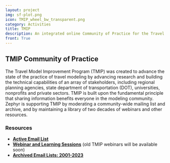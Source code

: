```yaml
---
layout: project
img: sf-plot.png
icon: TMIP_wheel_bw_transparent.png
category: Activities
title: TMIP
description: An integrated online Community of Practice for the Travel Model Improvement Program (TMIP).
front: True
---
```


## TMIP Community of Practice

The Travel Model Improvement Program (TMIP) was created to advance the state of the practice of travel modeling by advancing research and building the technical capabilities of an array of stakeholders, including regional planning agencies, state department of transportation (DOT), universities, nonprofits and private sectors.  TMIP is built upon the fundamental principle that sharing information benefits everyone in the modeling community.  Zephyr is supporting TMIP by moderating a community-wide mailing list and archive, and by maintaining a library of two decades of webinars and other resources.

### Resources
 - [**Active Email List**](https://tmip.zephyrtransport.org/scripts/wa-ZEPHYRTRANS.exe?INDEX)
 - [**Webinar and Learning Sessions**](https://www.youtube.com/channel/UCfF4RLUrg0vsZtoBUUFzkxA) (old TMIP webinars will be available soon)
 - [**Archived Email Lists: 2001-2023**](/tmip-archive)
<br/>
<br/>
<br/>